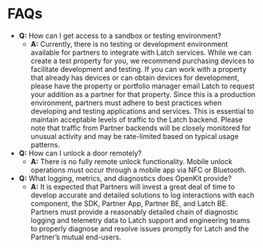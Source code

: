 # FAQs
- **Q:** How can I get access to a sandbox or testing environment?
  - **A:** Currently, there is no testing or development environment available for partners to integrate with Latch services. While we can create a test property for you, we recommend purchasing devices to facilitate development and testing. If you can work with a property that already has devices or can obtain devices for development, please have the property or portfolio manager email Latch to request your addition as a partner for that property. Since this is a production environment, partners must adhere to best practices when developing and testing applications and services. This is essential to maintain acceptable levels of traffic to the Latch backend. Please note that traffic from Partner backends will be closely monitored for unusual activity and may be rate-limited based on typical usage patterns.
- **Q:** How can I unlock a door remotely?
  - **A:** There is no fully remote unlock functionality. Mobile unlock operations must occur through a mobile app via NFC or Bluetooth.
- **Q:** What logging, metrics, and diagnostics does OpenKit provide?
  - **A:** It is expected that Partners will invest a great deal of time to develop accurate and detailed solutions to log interactions with each component, the SDK, Partner App, Partner BE, and Latch BE. Partners must provide a reasonably detailed chain of diagnostic logging and telemetry data to Latch support and engineering teams to properly diagnose and resolve issues promptly for Latch and the Partner’s mutual end-users. 
